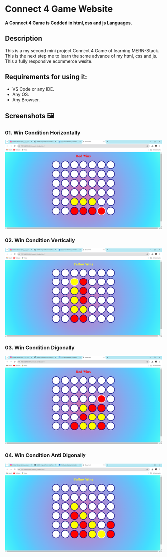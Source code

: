 # Connect 4 Game Website

**A Connect 4 Game is Codded in html, css and js Languages.**

## Description

This is a my second mini project Connect 4 Game of learning MERN-Stack. This is the next step me to learn the some advance of my html, css and js. This a fully responsive ecommerce wesite.

## Requirements for using it:

- VS Code or any IDE.
- Any OS.
- Any Browser.

## Screenshots 🖼️

### 01. Win Condition Horizontally

![Screenshot 1](<Project-images/Screenshot (53).png>)

### 02. Win Condition Vertically

![Screenshot 2](<Project-images/Screenshot (54).png>)

### 03. Win Condition Digonally

![Screenshot 3](<Project-images/Screenshot (55).png>)

### 04. Win Condition Anti Digonally

![Screenshot 4](<Project-images/Screenshot (56).png>)
